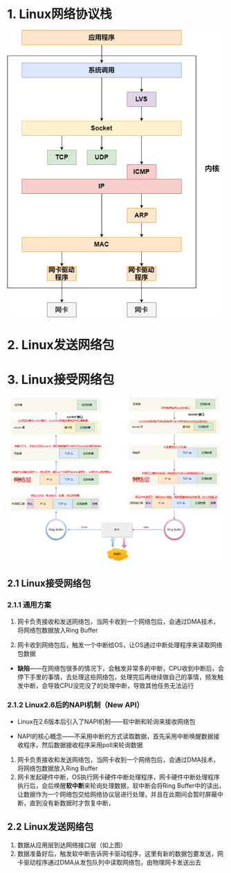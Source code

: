 # 1. Linux网络协议栈

![Linux网络协议栈.drawio](../p/Linux网络协议栈.drawio.png)

# 2. Linux发送网络包

# 3. Linux接受网络包

![33](../p/33.png)

## 2.1 Linux接受网络包

### 2.1.1 通用方案

1. 网卡负责接收和发送网络包，当网卡收到一个网络包后，会通过DMA技术，将网络包数据放入Ring Buffer

2. 网卡收到网络包后，触发一个中断给OS，让OS通过中断处理程序来读取网络包数据
* **缺陷**——在网络包很多的情况下，会触发非常多的中断，CPU收到中断后，会停下手里的事情，去处理这些网络包，处理完后再继续做自己的事情，频发触发中断，会导致CPU没完没了的处理中断，导致其他任务无法运行

### 2.1.2 Linux2.6后的NAPI机制（New API）

* Linux在2.6版本后引入了NAPI机制——软中断和轮询来接收网络包

* NAPI的核心概念——不采用中断的方式读取数据，首先采用中断唤醒数据接收程序，然后数据接收程序采用poll来轮询数据
1. 网卡负责接收和发送网络包，当网卡收到一个网络包后，会通过DMA技术，将网络包数据放入Ring Buffer
2. 网卡发起硬件中断，OS执行网卡硬件中断处理程序，网卡硬件中断处理程序执行后，会后唤醒**软中断**来轮询处理数据，软中断会将Ring Buffer中的读出，让数据作为一个网络包交给网络协议层进行处理，并且在此期间会暂时屏蔽中断，直到没有新数据时才恢复中断，

## 2.2 Linux发送网络包

1. 数据从应用层到达网络接口层（如上图）
2. 数据准备好后，触发软中断告诉网卡驱动程序，这里有新的数据包要发送，网卡驱动程序通过DMA从发包队列中读取网络包，由物理网卡发送出去
